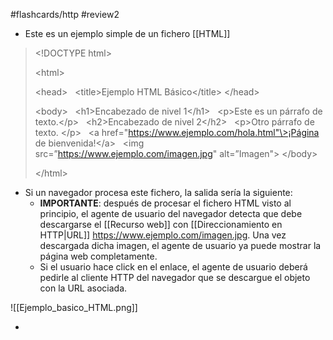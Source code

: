 #flashcards/http 
#review2


- Este es un ejemplo simple de un fichero [[HTML]]
>\<!DOCTYPE html\>
>
>\<html\>
>
>\<head\>
>  \<title\>Ejemplo HTML Básico\</title\>
>\</head\>
>
>\<body\>
>  \<h1\>Encabezado de nivel 1\</h1\>
>  \<p\>Este es un párrafo de texto.\</p\>
>  \<h2\>Encabezado de nivel 2\</h2\>
>  \<p\>Otro párrafo de texto. \</p\>
>  \<a href="https://www.ejemplo.com/hola.html"\>¡Página de bienvenida!\</a\>
>  \<img src=”https://www.ejemplo.com/imagen.jpg" alt=”Imagen"\>
>\</body\>
>
>\</html\>

- Si un navegador procesa este fichero, la salida sería la siguiente:
	- **IMPORTANTE**: después de procesar el fichero HTML visto al principio, el agente de usuario del navegador detecta que debe descargarse el [[Recurso web]] con [[Direccionamiento en HTTP|URL]] https://www.ejemplo.com/imagen.jpg. Una vez descargada dicha imagen, el agente de usuario ya puede mostrar la página web completamente.
	- Si el usuario hace click en el enlace, el agente de usuario deberá pedirle al cliente HTTP del navegador que se descargue el objeto con la URL asociada.

![[Ejemplo_basico_HTML.png]]

- 
